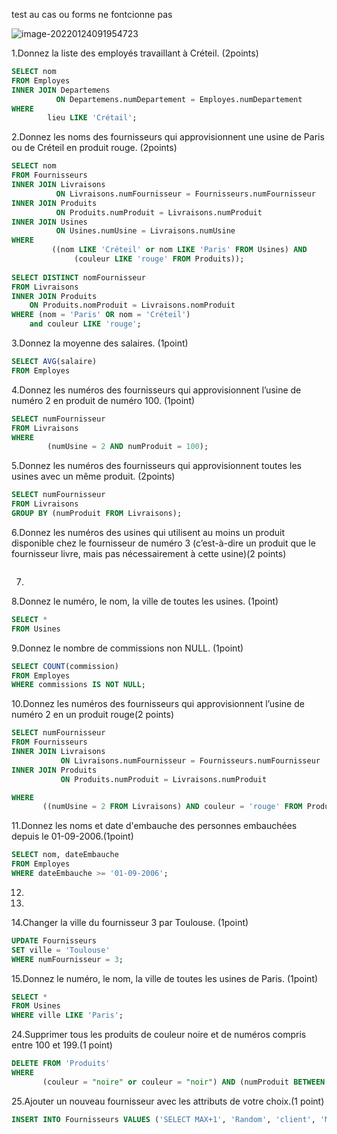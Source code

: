 test au cas ou forms ne fontcionne pas 

![image-20220124091954723](C:\Users\fevre\AppData\Roaming\Typora\typora-user-images\image-20220124091954723.png)

1.Donnez la liste des employés travaillant à Créteil. (2points)

```sql
SELECT nom
FROM Employes
INNER JOIN Departemens
          ON Departemens.numDepartement = Employes.numDepartement
WHERE
        lieu LIKE 'Crétail';
```

2.Donnez les noms des fournisseurs qui approvisionnent une usine de Paris ou de Créteil en produit rouge.  (2points)

```sql
SELECT nom
FROM Fournisseurs
INNER JOIN Livraisons
          ON Livraisons.numFournisseur = Fournisseurs.numFournisseur
INNER JOIN Produits
          ON Produits.numProduit = Livraisons.numProduit
INNER JOIN Usines
          ON Usines.numUsine = Livraisons.numUsine
WHERE
         ((nom LIKE 'Créteil' or nom LIKE 'Paris' FROM Usines) AND
              (couleur LIKE 'rouge' FROM Produits));
              
SELECT DISTINCT nomFournisseur 
FROM Livraisons
INNER JOIN Produits
	ON Produits.nomProduit = Livraisons.nomProduit
WHERE (nom = 'Paris' OR nom = 'Créteil')
	and couleur LIKE 'rouge';
```

3.Donnez la moyenne des salaires. (1point)

```sql
SELECT AVG(salaire) 
FROM Employes
```

4.Donnez les numéros des fournisseurs qui approvisionnent l’usine de numéro 2 en produit de numéro 100. (1point)

```sql
SELECT numFournisseur
FROM Livraisons
WHERE 
        (numUsine = 2 AND numProduit = 100);
```

5.Donnez les numéros des fournisseurs qui approvisionnent toutes les usines avec un même produit.  (2points)

```sql
SELECT numFournisseur
FROM Livraisons
GROUP BY (numProduit FROM Livraisons);
```

6.Donnez les numéros des usines qui utilisent au moins un produit disponible chez le fournisseur de numéro 3 (c’est-à-dire un produit que le fournisseur livre, mais pas nécessairement à cette usine)(2 points)

```sql

```

7.



8.Donnez le numéro, le nom, la ville de toutes les usines. (1point)

```sql
SELECT *
FROM Usines
```

9.Donnez le nombre de commissions non NULL. (1point)

```sql
SELECT COUNT(commission)
FROM Employes
WHERE commissions IS NOT NULL;
```

10.Donnez les numéros des fournisseurs qui approvisionnent l’usine de numéro 2 en un produit rouge(2 points)

```sql
SELECT numFournisseur
FROM Fournisseurs
INNER JOIN Livraisons
           ON Livraisons.numFournisseur = Fournisseurs.numFournisseur
INNER JOIN Produits
           ON Produits.numProduit = Livraisons.numProduit

WHERE 
       ((numUsine = 2 FROM Livraisons) AND couleur = 'rouge' FROM Produits);
```

11.Donnez les noms et date d'embauche des personnes embauchées depuis le 01-09-2006.(1point)

```sql
SELECT nom, dateEmbauche
FROM Employes
WHERE dateEmbauche >= '01-09-2006';
```

12.



13.



14.Changer la ville du fournisseur 3 par Toulouse. (1point)

```sql
UPDATE Fournisseurs
SET ville = 'Toulouse' 
WHERE numFournisseur = 3;
```

15.Donnez le numéro, le nom, la ville de toutes les usines de Paris. (1point)

```sql
SELECT * 
FROM Usines
WHERE ville LIKE 'Paris';
```

24.Supprimer tous les produits de couleur noire et de numéros compris entre 100 et 199.(1 point)

```sql
DELETE FROM 'Produits'
WHERE 
       (couleur = "noire" or couleur = "noir") AND (numProduit BETWEEN '100' AND '199');
```

25.Ajouter un nouveau fournisseur avec les attributs de votre choix.(1 point)

```sql
INSERT INTO Fournisseurs VALUES ('SELECT MAX+1', 'Random', 'client', 'Mulhouse')
```

